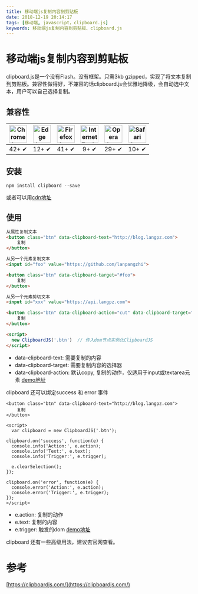 ```yaml
---
title: 移动端js复制内容到剪贴板
date: 2018-12-19 20:14:17
tags: [移动端, javascript，clipboard.js]
keywords: 移动端js复制内容到剪贴板、clipboard.js
---
```

# 移动端js复制内容到剪贴板
clipboard.js是一个没有Flash。没有框架。只需3kb gzipped，实现了将文本复制到剪贴板。兼容性做得好，不兼容的话clipboard.js会优雅地降级，会自动选中文本，用户可以自己选择复制。
<!--more-->

## 兼容性

| <img src="https://clipboardjs.com/assets/images/chrome.png" width="48px" height="48px" alt="Chrome logo"> | <img src="https://clipboardjs.com/assets/images/edge.png" width="48px" height="48px" alt="Edge logo"> | <img src="https://clipboardjs.com/assets/images/firefox.png" width="48px" height="48px" alt="Firefox logo"> | <img src="https://clipboardjs.com/assets/images/ie.png" width="48px" height="48px" alt="Internet Explorer logo"> | <img src="https://clipboardjs.com/assets/images/opera.png" width="48px" height="48px" alt="Opera logo"> | <img src="https://clipboardjs.com/assets/images/safari.png" width="48px" height="48px" alt="Safari logo"> |
|:---:|:---:|:---:|:---:|:---:|:---:|
| 42+ ✔ | 12+ ✔ | 41+ ✔ | 9+ ✔ | 29+ ✔ | 10+ ✔ |

## 安装
```
npm install clipboard --save
```
或者可以用[cdn地址](https://github.com/zenorocha/clipboard.js/wiki/CDN-Providers)

## 使用

``` html
从属性复制文本
<button class="btn" data-clipboard-text="http://blog.langpz.com">
    复制
</button>

从另一个元素复制文本
<input id="foo" value="https://github.com/lanpangzhi">

<button class="btn" data-clipboard-target="#foo">
    复制
</button>

从另一个元素剪切文本
<input id="xxx" value="https://api.langpz.com">

<button class="btn" data-clipboard-action="cut" data-clipboard-target="#xxx">
    复制
</button>

<script>
  new ClipboardJS('.btn')  // 传入dom节点实例化ClipboardJS
</script>
```
- data-clipboard-text: 需要复制的内容
- data-clipboard-target: 需要复制内容的选择器
- data-clipboard-action: 默认copy, 复制的动作，仅适用于input或textarea元素
[demo地址](https://jsbin.com/fisusorihu/edit?html,console,output)

clipboard 还可以绑定success 和 error 事件
```
<button class="btn" data-clipboard-text="http://blog.langpz.com">
    复制
</button>
  
<script>
  var clipboard = new ClipboardJS('.btn');

clipboard.on('success', function(e) {
  console.info('Action:', e.action);
  console.info('Text:', e.text);
  console.info('Trigger:', e.trigger);

  e.clearSelection();
});

clipboard.on('error', function(e) {
  console.error('Action:', e.action);
  console.error('Trigger:', e.trigger);
});
</script>
```
- e.action: 复制的动作
- e.text: 复制的内容
- e.trigger: 触发的dom
[demo地址](https://jsbin.com/yegakuboto/edit?html,console,output)

clipboard 还有一些高级用法，建议去官网查看。

# 参考
[https://clipboardjs.com/](https://clipboardjs.com/)